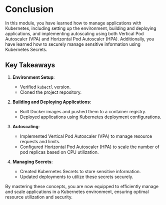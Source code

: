 # Conclusion

In this module, you have learned how to manage applications with Kubernetes, including setting up the environment, building and deploying applications, and implementing autoscaling using both Vertical Pod Autoscaler (VPA) and Horizontal Pod Autoscaler (HPA). Additionally, you have learned how to securely manage sensitive information using Kubernetes Secrets.

## Key Takeaways

1. **Environment Setup**:
    - Verified `kubectl` version.
    - Cloned the project repository.

2. **Building and Deploying Applications**:
    - Built Docker images and pushed them to a container registry.
    - Deployed applications using Kubernetes deployment configurations.

3. **Autoscaling**:
    - Implemented Vertical Pod Autoscaler (VPA) to manage resource requests and limits.
    - Configured Horizontal Pod Autoscaler (HPA) to scale the number of pod replicas based on CPU utilization.

4. **Managing Secrets**:
    - Created Kubernetes Secrets to store sensitive information.
    - Updated deployments to utilize these secrets securely.

By mastering these concepts, you are now equipped to efficiently manage and scale applications in a Kubernetes environment, ensuring optimal resource utilization and security.
